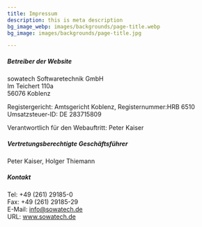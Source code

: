 ```yaml
---
title: Impressum
description: this is meta description
bg_image_webp: images/backgrounds/page-title.webp
bg_image: images/backgrounds/page-title.jpg

---
```

##### Betreiber der Website

sowatech Softwaretechnik GmbH  
Im Teichert 110a  
56076 Koblenz

Registergericht: Amtsgericht Koblenz, Registernummer:HRB 6510  
Umsatzsteuer-ID: DE 283715809

Verantwortlich für den Webauftritt: Peter Kaiser

##### Vertretungsberechtigte Geschäftsführer

Peter Kaiser, Holger Thiemann

##### Kontakt

Tel: +49 (261) 29185-0  
Fax: +49 (261) 29185-29  
E-Mail: info@sowatech.de  
URL: www.sowatech.de